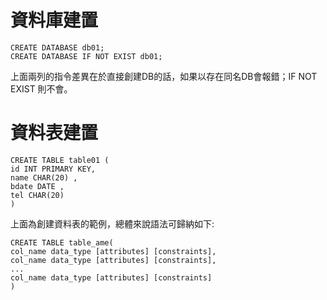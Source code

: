 # 資料庫建置
```
CREATE DATABASE db01;
CREATE DATABASE IF NOT EXIST db01;
```
上面兩列的指令差異在於直接創建DB的話，如果以存在同名DB會報錯；IF NOT EXIST 則不會。

# 資料表建置
```
CREATE TABLE table01 (
id INT PRIMARY KEY,
name CHAR(20) ,
bdate DATE , 
tel CHAR(20)
)

```
上面為創建資料表的範例，總體來說語法可歸納如下:  
```
CREATE TABLE table_ame(
col_name data_type [attributes] [constraints],
col_name data_type [attributes] [constraints],
...
col_name data_type [attributes] [constraints]
)
```
